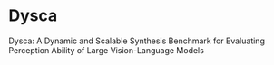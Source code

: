# Dysca
Dysca: A Dynamic and Scalable Synthesis Benchmark for Evaluating Perception Ability of Large Vision-Language Models
